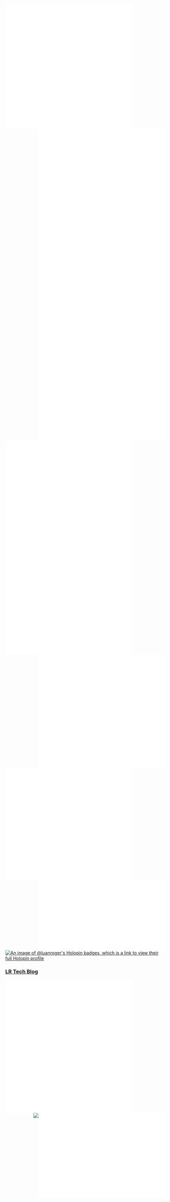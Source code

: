<img src="https://raw.githubusercontent.com/LuanRoger/LuanRoger/main/profile_info.svg" align="left" width="400"/>
<img src="https://raw.githubusercontent.com/LuanRoger/LuanRoger/main/contribuition_info.svg" align="right" width="400"/>

<img src="https://raw.githubusercontent.com/LuanRoger/LuanRoger/main/workinfo.svg" align="right" width="400"/>
<img src="https://raw.githubusercontent.com/LuanRoger/LuanRoger/main/likes.svg" align="left" width="400"/>

<img src="https://raw.githubusercontent.com/LuanRoger/LuanRoger/main/social.svg" align="right" width="400"/>

<img src="https://raw.githubusercontent.com/LuanRoger/LuanRoger/main/activity.svg" align="left" width="400"/>
<img src="https://raw.githubusercontent.com/LuanRoger/LuanRoger/main/fun_facts.svg" align="right" width="400"/>

[![An image of @luanroger's Holopin badges, which is a link to view their full Holopin profile](https://holopin.me/luanroger)](https://holopin.io/@luanroger)

### [LR Tech Blog](https://lrtechblog.vercel.app)

<img src="https://raw.githubusercontent.com/LuanRoger/LuanRoger/main/blog_metrics.svg" align="left" width="400"/>
<img src="https://raw.githubusercontent.com/LuanRoger/LuanRoger/main/rss_feed.svg" align="right" width="400"/>

<a href="https://github.com/LuanRoger/LuanRoger/actions/workflows/metrics.yml"><img src="https://github.com/LuanRoger/LuanRoger/actions/workflows/metrics.yml/badge.svg" align="right" /></a>
